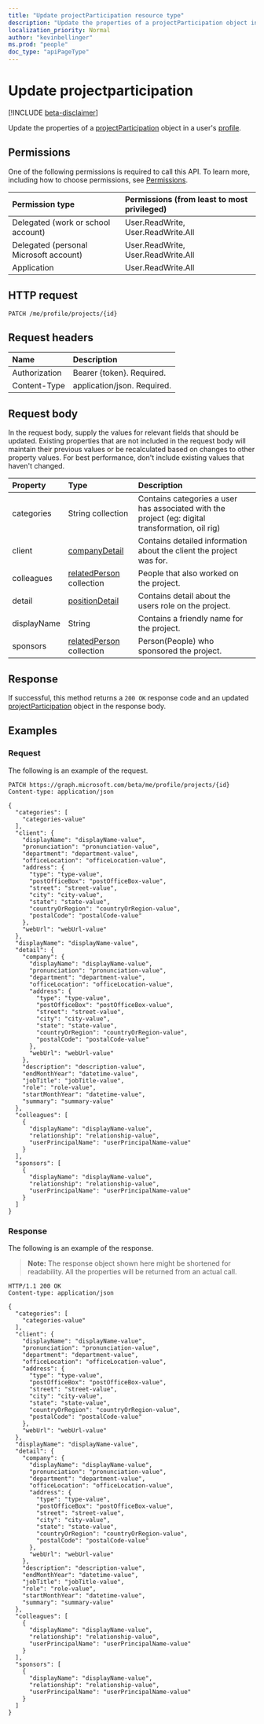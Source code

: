 ```yaml
---
title: "Update projectParticipation resource type"
description: "Update the properties of a projectParticipation object in a user's profile."
localization_priority: Normal
author: "kevinbellinger"
ms.prod: "people"
doc_type: "apiPageType"
---
```


# Update projectparticipation

[!INCLUDE [beta-disclaimer](../../includes/beta-disclaimer.md)]

Update the properties of a [projectParticipation](../resources/projectParticipation.md) object in a user's [profile](../resources/profile.md).

## Permissions

One of the following permissions is required to call this API. To learn more, including how to choose permissions, see [Permissions](/graph/permissions-reference).

| Permission type                        | Permissions (from least to most privileged) |
|:---------------------------------------|:--------------------------------------------|
| Delegated (work or school account)     | User.ReadWrite, User.ReadWrite.All          |
| Delegated (personal Microsoft account) | User.ReadWrite, User.ReadWrite.All          |
| Application                            | User.ReadWrite.All                          |

## HTTP request

<!-- { "blockType": "ignored" } -->

```http
PATCH /me/profile/projects/{id}
```

## Request headers

| Name           |Description                  |
|:---------------|:----------------------------|
| Authorization  | Bearer {token}. Required.   |
| Content-Type   | application/json. Required. |


## Request body

In the request body, supply the values for relevant fields that should be updated. Existing properties that are not included in the request body will maintain their previous values or be recalculated based on changes to other property values. For best performance, don't include existing values that haven't changed.

| Property     | Type                                                     | Description                                                                                        |
|:-------------|:---------------------------------------------------------|:---------------------------------------------------------------------------------------------------|
|categories    |String collection                                         | Contains categories a user has associated with the project (eg: digital transformation, oil rig)   |
|client        |[companyDetail](../resources/companydetail.md)            | Contains detailed information about the client the project was for.                                |
|colleagues    |[relatedPerson](../resources/relatedperson.md) collection | People that also worked on the project.                                                            |
|detail        |[positionDetail](../resources/positiondetail.md)          | Contains detail about the users role on the project.                                               |
|displayName   |String                                                    | Contains a friendly name for the project.                                                          |
|sponsors      |[relatedPerson](../resources/relatedperson.md) collection | Person(People) who sponsored the project.                                                          |

## Response

If successful, this method returns a `200 OK` response code and an updated [projectParticipation](../resources/projectparticipation.md) object in the response body.

## Examples

### Request

The following is an example of the request.
<!-- {
  "blockType": "request",
  "name": "update_projectparticipation"
}-->

```http
PATCH https://graph.microsoft.com/beta/me/profile/projects/{id}
Content-type: application/json

{
  "categories": [
    "categories-value"
  ],
  "client": {
    "displayName": "displayName-value",
    "pronunciation": "pronunciation-value",
    "department": "department-value",
    "officeLocation": "officeLocation-value",
    "address": {
      "type": "type-value",
      "postOfficeBox": "postOfficeBox-value",
      "street": "street-value",
      "city": "city-value",
      "state": "state-value",
      "countryOrRegion": "countryOrRegion-value",
      "postalCode": "postalCode-value"
    },
    "webUrl": "webUrl-value"
  },
  "displayName": "displayName-value",
  "detail": {
    "company": {
      "displayName": "displayName-value",
      "pronunciation": "pronunciation-value",
      "department": "department-value",
      "officeLocation": "officeLocation-value",
      "address": {
        "type": "type-value",
        "postOfficeBox": "postOfficeBox-value",
        "street": "street-value",
        "city": "city-value",
        "state": "state-value",
        "countryOrRegion": "countryOrRegion-value",
        "postalCode": "postalCode-value"
      },
      "webUrl": "webUrl-value"
    },
    "description": "description-value",
    "endMonthYear": "datetime-value",
    "jobTitle": "jobTitle-value",
    "role": "role-value",
    "startMonthYear": "datetime-value",
    "summary": "summary-value"
  },
  "colleagues": [
    {
      "displayName": "displayName-value",
      "relationship": "relationship-value",
      "userPrincipalName": "userPrincipalName-value"
    }
  ],
  "sponsors": [
    {
      "displayName": "displayName-value",
      "relationship": "relationship-value",
      "userPrincipalName": "userPrincipalName-value"
    }
  ]
}
```

### Response

The following is an example of the response.

> **Note:** The response object shown here might be shortened for readability. All the properties will be returned from an actual call.

<!-- {
  "blockType": "response",
  "truncated": true,
  "@odata.type": "microsoft.graph.projectParticipation"
} -->

```http
HTTP/1.1 200 OK
Content-type: application/json

{
  "categories": [
    "categories-value"
  ],
  "client": {
    "displayName": "displayName-value",
    "pronunciation": "pronunciation-value",
    "department": "department-value",
    "officeLocation": "officeLocation-value",
    "address": {
      "type": "type-value",
      "postOfficeBox": "postOfficeBox-value",
      "street": "street-value",
      "city": "city-value",
      "state": "state-value",
      "countryOrRegion": "countryOrRegion-value",
      "postalCode": "postalCode-value"
    },
    "webUrl": "webUrl-value"
  },
  "displayName": "displayName-value",
  "detail": {
    "company": {
      "displayName": "displayName-value",
      "pronunciation": "pronunciation-value",
      "department": "department-value",
      "officeLocation": "officeLocation-value",
      "address": {
        "type": "type-value",
        "postOfficeBox": "postOfficeBox-value",
        "street": "street-value",
        "city": "city-value",
        "state": "state-value",
        "countryOrRegion": "countryOrRegion-value",
        "postalCode": "postalCode-value"
      },
      "webUrl": "webUrl-value"
    },
    "description": "description-value",
    "endMonthYear": "datetime-value",
    "jobTitle": "jobTitle-value",
    "role": "role-value",
    "startMonthYear": "datetime-value",
    "summary": "summary-value"
  },
  "colleagues": [
    {
      "displayName": "displayName-value",
      "relationship": "relationship-value",
      "userPrincipalName": "userPrincipalName-value"
    }
  ],
  "sponsors": [
    {
      "displayName": "displayName-value",
      "relationship": "relationship-value",
      "userPrincipalName": "userPrincipalName-value"
    }
  ]
}
```

<!-- uuid: 16cd6b66-4b1a-43a1-adaf-3a886856ed98
2019-02-04 14:57:30 UTC -->
<!-- {
  "type": "#page.annotation",
  "description": "Update projectparticipation",
  "keywords": "",
  "section": "documentation",
  "tocPath": ""
}-->